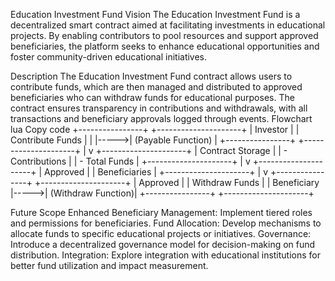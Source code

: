 

Education Investment Fund
Vision
The Education Investment Fund is a decentralized smart contract aimed at facilitating investments in educational projects. By enabling contributors to pool resources and support approved beneficiaries, the platform seeks to enhance educational opportunities and foster community-driven educational initiatives.

Description
The Education Investment Fund contract allows users to contribute funds, which are then managed and distributed to approved beneficiaries who can withdraw funds for educational purposes. The contract ensures transparency in contributions and withdrawals, with all transactions and beneficiary approvals logged through events.
Flowchart
lua
Copy code
+----------------+      +---------------------+
|  Investor      |      |  Contribute Funds   |
|                |----->|  (Payable Function) |
+----------------+      +---------------------+
                          |
                          v
                +---------------------+
                |  Contract Storage   |
                |  - Contributions    |
                |  - Total Funds      |
                +---------------------+
                          |
                          v
                +---------------------+
                |  Approved           |
                |  Beneficiaries      |
                +---------------------+
                          |
                          v
+----------------+      +---------------------+
|  Approved      |      |  Withdraw Funds     |
|  Beneficiary   |----->|  (Withdraw Function)|
+----------------+      +---------------------+


Future Scope
Enhanced Beneficiary Management: Implement tiered roles and permissions for beneficiaries.
Fund Allocation: Develop mechanisms to allocate funds to specific educational projects or initiatives.
Governance: Introduce a decentralized governance model for decision-making on fund distribution.
Integration: Explore integration with educational institutions for better fund utilization and impact measurement.
